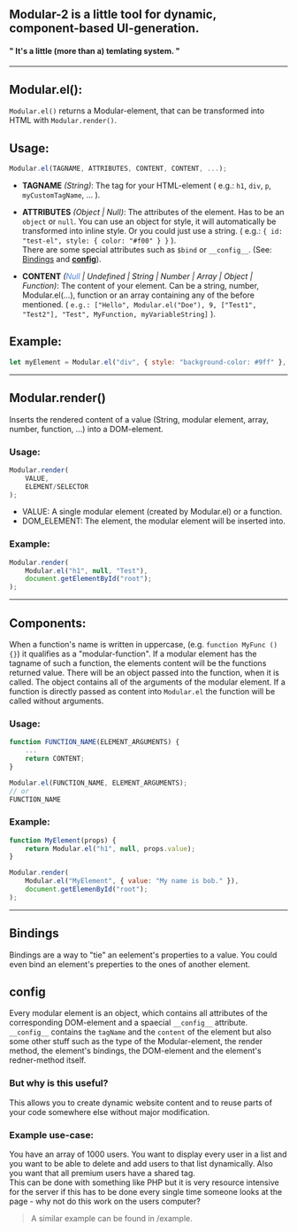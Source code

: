## Modular-2 is a little tool for dynamic, component-based UI-generation.<br>
#### " It's a little (more than a) temlating system. "
<hr>

## Modular.el():
`Modular.el()` returns a Modular-element, that can be transformed into HTML with `Modular.render()`.

## Usage:
```js
Modular.el(TAGNAME, ATTRIBUTES, CONTENT, CONTENT, ...);
```
- <b>TAGNAME</b> <i>(String)</i>: The tag for your HTML-element ( e.g.: `h1`, `div`, `p`, `myCustomTagName`, ... ).

- <b>ATTRIBUTES</b> <i>(Object | Null)</i>: The attributes of the element. Has to be an `object` or `null`. You can use an object for style, it will automatically be transformed into inline style. Or you could just use a string. ( e.g.: `{ id: "test-el", style: { color: "#f00" } }` ).<br>There are some special attributes such as `$bind` or `__config__`. (See: [Bindings](#Bindings) and [__config__](#config)).

- <b>CONTENT</b> <i>(<span style="color:#4782e0">Null</span> | Undefined | String | Number | Array | Object | Function)</i>: The content of your element. Can be a string, number, Modular.el(...), function or an array containing any of the before mentioned. ( `e.g.: ["Hello", Modular.el("Doe"), 9, ["Test1", "Test2"], "Test", MyFunction, myVariableString]` ).

## Example:
```js
let myElement = Modular.el("div", { style: "background-color: #9ff" }, "Hello World");
```
<hr>

## Modular.render()
Inserts the rendered content of a value (String, modular element, array, number, function, ...) into a DOM-element.
### Usage:
```js
Modular.render(
    VALUE,
    ELEMENT/SELECTOR
);
```
- VALUE: A single modular element (created by Modular.el) or a function.
- DOM_ELEMENT: The element, the modular element will be inserted into.

### Example:
```js
Modular.render(
    Modular.el("h1", null, "Test"),
    document.getElementById("root");
);
```
<hr>

## Components:
When a function's name is written in uppercase, (e.g. `function MyFunc () {}`) it qualifies as a "modular-function". If a modular element has the tagname of such a function, the elements content will be the functions returned value. There will be an object passed into the function, when it is called. The object contains all of the arguments of the modular element. If a function is directly passed as content into `Modular.el` the function will be called without arguments.
### Usage:
```js
function FUNCTION_NAME(ELEMENT_ARGUMENTS) {
    ...
    return CONTENT;
}

Modular.el(FUNCTION_NAME, ELEMENT_ARGUMENTS);
// or
FUNCTION_NAME
```

### Example:
```js
function MyElement(props) {
    return Modular.el("h1", null, props.value);
}

Modular.render(
    Modular.el("MyElement", { value: "My name is bob." }),
    document.getElemenById("root");
);
```
<hr>

## Bindings
Bindings are a way to "tie" an eelement's properties to a value. You could even bind an element's preperties to the ones of another element.

## __config__
Every modular element is an object, which contains all attributes of the corresponding DOM-element and a spaecial `__config__` attribute. `__config__` contains the `tagName` and the `content` of the element but also some other stuff such as the type of the Modular-element, the render method, the element's bindings, the DOM-element and the element's redner-method itself.

### But why is this useful?
This allows you to create dynamic website content and to reuse parts of your code somewhere else without major modification.<br>
### Example use-case:
You have an array of 1000 users. You want to display every user in a list and you want to be able to delete and add users to that list dynamically. Also you want that all premium users have a shared tag.
<br>
This can be done with something like PHP but it is very resource intensive for the server if this has to be done every single time someone looks at the page - why not do this work on the users computer?<br>
> A similar example can be found in /example.
